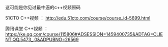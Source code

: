 
这可能是你见过最牛逼的c++视频原码

51CTO   C++视频 ：
http://edu.51cto.com/course/course_id-5699.html


腾讯课堂 C++视频 ：
https://ke.qq.com/course/115806#ADSESSION=1459400735&ADTAG=CLIENT.QQ.5473_.0&ADPUBNO=26569


